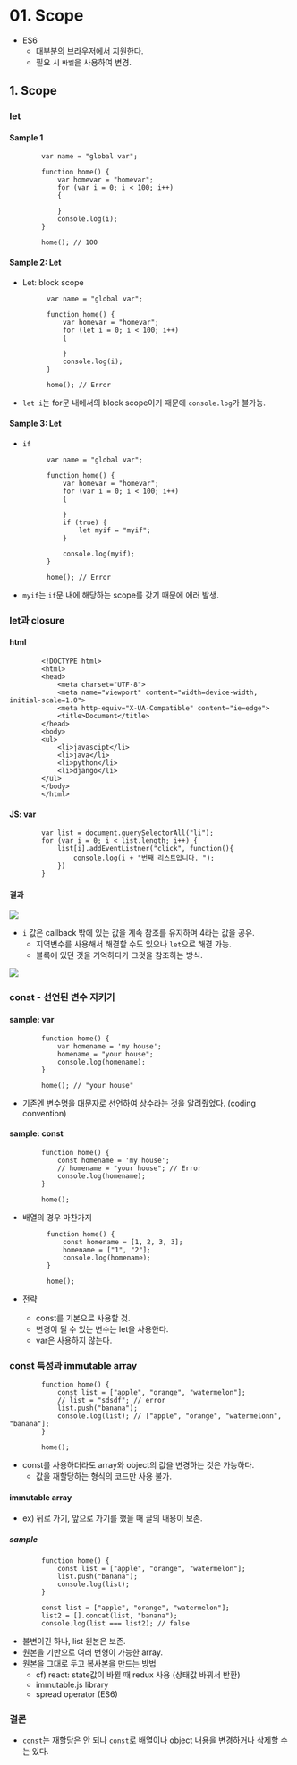 # 01. Scope

* ES6
    - 대부분의 브라우저에서 지원한다.
    - 필요 시 `바벨`을 사용하여 변경.

## 1. Scope

### let

#### Sample 1

            var name = "global var";

            function home() {
                var homevar = "homevar";
                for (var i = 0; i < 100; i++)
                {

                }
                console.log(i);
            }

            home(); // 100
#### Sample 2: Let
* Let: block scope

            var name = "global var";

            function home() {
                var homevar = "homevar";
                for (let i = 0; i < 100; i++)
                {

                }
                console.log(i);
            }

            home(); // Error

* `let i`는 for문 내에서의 block scope이기 때문에 `console.log`가 불가능.

#### Sample 3: Let
* `if`  

            var name = "global var";

            function home() {
                var homevar = "homevar";
                for (var i = 0; i < 100; i++)
                {

                }
                if (true) {
                    let myif = "myif";
                }

                console.log(myif);
            }

            home(); // Error
* `myif`는 `if`문 내에 해당하는 scope를 갖기 때문에 에러 발생.

### let과 closure
#### html

            <!DOCTYPE html>
            <html>
            <head>
                <meta charset="UTF-8">
                <meta name="viewport" content="width=device-width, initial-scale=1.0">
                <meta http-equiv="X-UA-Compatible" content="ie=edge">
                <title>Document</title>
            </head>
            <body>
            <ul>
                <li>javascipt</li>
                <li>java</li>
                <li>python</li>
                <li>django</li>
            </ul>
            </body>
            </html>
#### JS: var

            var list = document.querySelectorAll("li");
            for (var i = 0; i < list.length; i++) {
                list[i].addEventListner("click", function(){
                    console.log(i + "번째 리스트입니다. ");
                })
            }
#### 결과
![](./srcs/00/images/00.png)
* `i` 값은 callback 밖에 있는 값을 계속 참조를 유지하며 4라는 값을 공유.
    - 지역변수를 사용해서 해결할 수도 있으나 `let`으로 해결 가능.
    - 블록에 있던 것을 기억하다가 그것을 참조하는 방식.

![](./srcs/00/images/01.png)

### const - 선언된 변수 지키기
#### sample: var

            function home() {
                var homename = 'my house';
                homename = "your house";
                console.log(homename);
            }

            home(); // "your house"

* 기존엔 변수명을 대문자로 선언하여 상수라는 것을 알려줬었다. (coding convention)
#### sample: const 

            function home() {
                const homename = 'my house';
                // homename = "your house"; // Error
                console.log(homename);
            }

            home();

* 배열의 경우 마찬가지

            function home() {
                const homename = [1, 2, 3, 3];
                homename = ["1", "2"];
                console.log(homename);
            }

            home();

* 전략
    * const를 기본으로 사용할 것.
    * 변경이 될 수 있는 변수는 let을 사용한다.
    * var은 사용하지 않는다.

### const 특성과 immutable array

            function home() {
                const list = ["apple", "orange", "watermelon"];
                // list = "sdsdf"; // error
                list.push("banana");
                console.log(list); // ["apple", "orange", "watermelonn", "banana"];
            }

            home();
            
* const를 사용하더라도 array와 object의 값을 변경하는 것은 가능하다.
    - 값을 재할당하는 형식의 코드만 사용 불가.
#### immutable array
* ex) 뒤로 가기, 앞으로 가기를 했을 때 글의 내용이 보존.

##### sample
            function home() {
                const list = ["apple", "orange", "watermelon"];
                list.push("banana");
                console.log(list);
            }

            const list = ["apple", "orange", "watermelon"];
            list2 = [].concat(list, "banana");
            console.log(list === list2); // false

* 불변이긴 하나, list 원본은 보존.
* 원본을 기반으로 여러 변형이 가능한 array.
* 원본을 그대로 두고 복사본을 만드는 방법
    - cf) react: state값이 바뀔 때 redux 사용 (상태값 바꿔서 반환)
    - immutable.js library
    - spread operator (ES6)

### 결론
* `const`는 재할당은 안 되나 `const`로 배열이나 object 내용을 변경하거나 삭제할 수는 있다. 